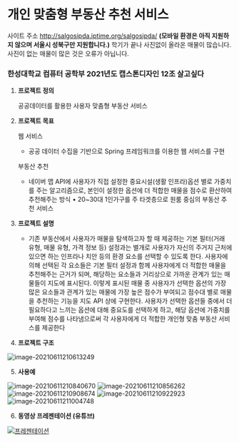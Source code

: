 # 개인 맞춤형 부동산 추천 서비스 #

사이트 주소
http://salgosipda.iptime.org/salgosipda/
**(모바일 환경은 아직 지원하지 않으며 서울시 성북구만 지원합니다.)**
학기가 끝나 사진없이 올라온 매물이 많습니다. 사진이 없는 매물이 많은 것은 오류가 아닙니다.

### 한성대학교 컴퓨터 공학부 2021년도 캡스톤디자인 12조 살고싶다

1. **프로젝트 정의** 

   공공데이터를 활용한 사용자 맞춤형 부동산 서비스

2. **프로젝트 목표**

   웹 서비스 

   - 공공 데이터 수집을 기반으로 Spring 프레임워크를 이용한 웹 서비스를 구현 

   부동산 추천 

   - 네이버 맵 API에 사용자가 직접 설정한 중요시설(생활 인프라)옵션 별로 가중치를 주는 알고리즘으로, 본인이 설정한 옵션에 더 적합한 매물을 점수로 환산하여 추천해주는 방식 • 20~30대 1인가구를 주 타겟층으로 원룸 중심의 부동산 추천 서비스

3. **프로젝트 설명**

   - 기존 부동산에서 사용자가 매물을 탐색하고자 할 때 제공하는 기본 필터(거래 유형, 매물 유형,  가격 정보 등) 설정과는 별개로 사용자가 자신의 주거지 근처에 있으면 하는 인프라나 치안 등의 환경 요소를 선택할 수 있도록 한다. 사용자에 의해 선택된 각 요소들은 기본 필터 설정과 함께 사용자에게 더 적합한 매물을 추천해주는 근거가 되며, 해당하는 요소들과 거리상으로 가까운 관계가 있는 매물들이 지도에 표시된다. 이렇게 표시된 매물 중 사용자가 선택한 옵션의 가장 많은 요소들과 관계가 있는 매물에 가장 높은 점수가 부여되고 점수대 별로 매물을 추천하는 기능을 지도 API 상에 구현한다. 사용자가 선택한 옵션들 중에서 더 필요하다고 느끼는 옵션에 대해 중요도를 선택하게 하고, 해당 옵션에 가중치를 부여해 점수를 나타냄으로써 각 사용자에게 더 적합한 개인형 맞춤 부동산 서비스를 제공한다

4. **프로젝트 구조**

![image-20210611210613249](https://user-images.githubusercontent.com/71720930/121789363-5145bd00-cc10-11eb-8858-171b8eef688e.png)
   

5. **사용예**

![image-20210611210840670](https://user-images.githubusercontent.com/71720930/121789364-530f8080-cc10-11eb-8730-79ec2a0ed4cb.png)
![image-20210611210856262](https://user-images.githubusercontent.com/71720930/121789367-5440ad80-cc10-11eb-8e5b-7f3035d734e6.png)
![image-20210611210908674](https://user-images.githubusercontent.com/71720930/121789368-5571da80-cc10-11eb-81bc-56cbc9cddaf2.png)
![image-20210611210922923](https://user-images.githubusercontent.com/71720930/121789370-56a30780-cc10-11eb-8fab-d45cbc935e50.png)
![image-20210611211004748](https://user-images.githubusercontent.com/71720930/121789373-57d43480-cc10-11eb-84f4-cf8c53900989.png)

6. **동영상 프레젠테이션 (유튜브)**

[![프레젠테이션](https://img.youtube.com/vi/f3Ml7c4RU4E/0.jpg)](https://youtu.be/f3Ml7c4RU4E)
